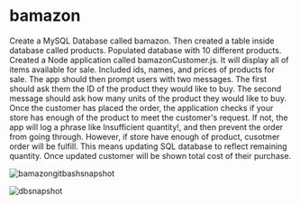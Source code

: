 # bamazon


Create a MySQL Database called bamazon.
Then created a table inside database called products.
Populated database with 10 different products. 
Created a Node application called bamazonCustomer.js. It will display all of  items available for sale. Included ids, names, and prices of products for sale.
The app should then prompt users with two messages.
The first should ask them the ID of the product they would like to buy.
The second message should ask how many units of the product they would like to buy.
Once the customer has placed the order, the application checks if your store has enough of the product to meet the customer's request.
If not, the app will log a phrase like Insufficient quantity!, and then prevent the order from going through.
However, if store have enough of product, cusotmer order will be fulfill. 
This means updating  SQL database to reflect remaining quantity.
Once updated customer will be shown total cost of their purchase.


![bamazongitbashsnapshot](https://user-images.githubusercontent.com/31494833/36627442-c712d61e-1910-11e8-9b48-c7edb2ee1568.png)

![dbsnapshot](https://user-images.githubusercontent.com/31494833/36627443-c73d7770-1910-11e8-9735-0fb1ff7e9157.png)


